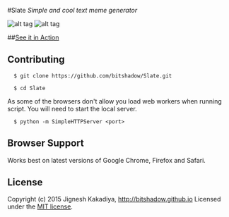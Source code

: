 #Slate
*Simple and cool text meme generator*

![alt tag](http://i.imgur.com/sUAu2Bw.gif)  ![alt tag](http://imgur.com/yF3kQYd.gif)

##[See it in Action](http://bitshadow.github.io/Slate)

## Contributing

```
  $ git clone https://github.com/bitshadow/Slate.git

  $ cd Slate
```

As some of the browsers don't allow you load web workers when running script. You will need to start the local server.

```
  $ python -m SimpleHTTPServer <port>
```

Browser Support
---------------

Works best on latest versions of Google Chrome, Firefox and Safari.

License
-------

Copyright (c) 2015 Jignesh Kakadiya, http://bitshadow.github.io
Licensed under the [MIT license](http://opensource.org/licenses/MIT).